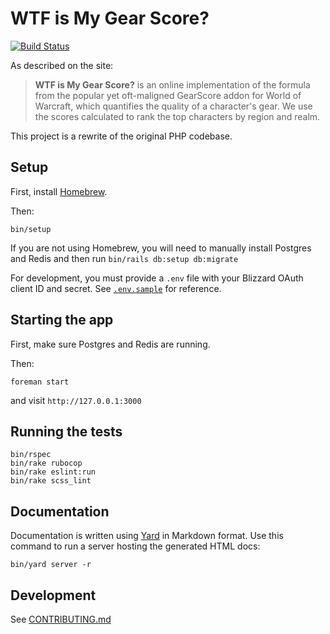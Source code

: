 # WTF is My Gear Score?

[![Build Status](https://travis-ci.org/xtian/wtfismygearscore.com.svg?branch=master)](https://travis-ci.org/xtian/wtfismygearscore.com)

As described on the site:

> **WTF is My Gear Score?** is an online implementation of the formula from the popular yet oft-maligned GearScore addon for World of Warcraft, which quantifies the quality of a character's gear. We use the scores calculated to rank the top characters by region and realm.

This project is a rewrite of the original PHP codebase.

## Setup

First, install [Homebrew](http://brew.sh).

Then:

```
bin/setup
```

If you are not using Homebrew, you will need to manually install Postgres and Redis and then run `bin/rails db:setup db:migrate`

For development, you must provide a `.env` file with your Blizzard OAuth client ID and secret. See [`.env.sample`](/.env.sample) for reference.

## Starting the app

First, make sure Postgres and Redis are running.

Then:

```
foreman start
```

and visit `http://127.0.0.1:3000`

## Running the tests

```
bin/rspec
bin/rake rubocop
bin/rake eslint:run
bin/rake scss_lint
```

## Documentation

Documentation is written using [Yard](http://yardoc.org) in Markdown format. Use this command to run a server hosting the generated HTML docs:

```
bin/yard server -r
```

## Development

See [CONTRIBUTING.md](CONTRIBUTING.md)
